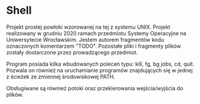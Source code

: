 # Shell

Projekt prostej powłoki wzorowanej na tej z systemu UNIX. Projekt realizowany w grudniu 2020 ramach przedmiotu Systemy Operacyjne na Uniwersytecie Wrocławskim.
Jestem autorem fragmentów kodu oznaczonych komentarzem "TODO". Pozostałe pliki i fragmenty plików zostały dostarczone przez prowadzącego przedmiot.

Program posiada kilka wbudowanych poleceń typu: kill, fg, bg jobs, cd, quit. Pozwala on również na uruchamianie programów znajdujących się w jednej z ścieżek ze zmiennej środowiskowej PATH.

Obsługiwane są również potoki oraz przekierowania wejścia/wyjścia do plików.

